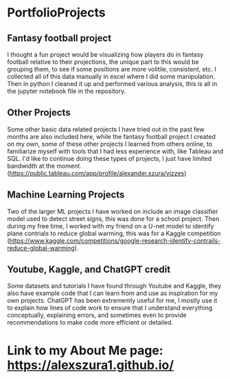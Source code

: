 # PortfolioProjects

## Fantasy football project

I thought a fun project would be visualizing how players do in fantasy football relative to their projections, the unique part to this would be grouping them, to see if some positions are more volitile, consistent, etc. I collected all of this data manually in excel where I did some manipulation. Then in python I cleaned it up and performed various analysis, this is all in the jupyter notebook file in the repository.

## Other Projects
Some other basic data related projects I have tried out in the past few months are also included here, while the fantasy football project I created on my own, some of these other projects I learned from others online, to familiarize myself with tools that I had less experience with, like Tableau and SQL. I'd like to continue doing these types of projects, I just have limited bandwidth at the moment.
(https://public.tableau.com/app/profile/alexander.szura/vizzes)

## Machine Learning Projects

Two of the larger ML projects I have worked on include an image classifier model used to detect street signs, this was done for a school project. Then during my free time, I worked with my friend on a U-net model to identify plane contrials to reduce global warming, this was for a Kaggle competition (https://www.kaggle.com/competitions/google-research-identify-contrails-reduce-global-warming). 

## Youtube, Kaggle, and ChatGPT credit

Some datasets and tutorials I have found through Youtube and Kaggle, they also have example code that I can learn from and use as inspiration for my own projects. ChatGPT has been extrememly useful for me, I mostly use it to explain how lines of code work to ensure that I understand everything conceptually, explaining errors, and sometimes even to provide recommendations to make code more efficient or detailed.

# Link to my About Me page: https://alexszura1.github.io/
